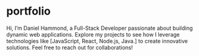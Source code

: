 # portfolio
Hi, I’m Daniel Hammond, a Full-Stack Developer passionate about building dynamic web applications. Explore my projects to see how I leverage technologies like [JavaScript, React, Node.js, Java.] to create innovative solutions. Feel free to reach out for collaborations!
